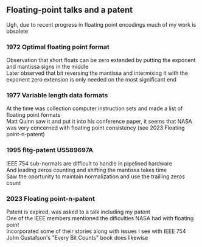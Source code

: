##  Floating-point talks and a patent  
Ugh, due to recent progress in floating point encodings much of my work is obsolete  
### 1972 Optimal floating point format  
Observation that short floats can be zero extended by putting the exponent and mantissa signs in the middle  
Later observed that bit reversing the mantissa and intermixing it with the exponent zero extension is only needed on the most significant end  

### 1977 Variable length data formats 
At the time was collection computer instruction sets and made a list of floating point formats  
Matt Quinn saw it and put it into his conference paper, it seems that NASA was very concerned with floating point consistency (see 2023 Floating point-n-patent)  

### 1995 fltg-patent US589697A  
IEEE 754 sub-normals are difficult to handle in pipelined hardware  
And leading zeros counting and shifting the mantissa takes time  
Saw the oportunity to maintain normalization and use the trailling zeros count  

### 2023 Floating point-n-patent  
Patent is expired, was asked to a talk including my patent  
One of the IEEE members mentioned the dificulties NASA had with floating point  
Incorporated some of their stories along with issues I see with IEEE 754  
John Gustafson's "Every Bit Counts" book does likewise  